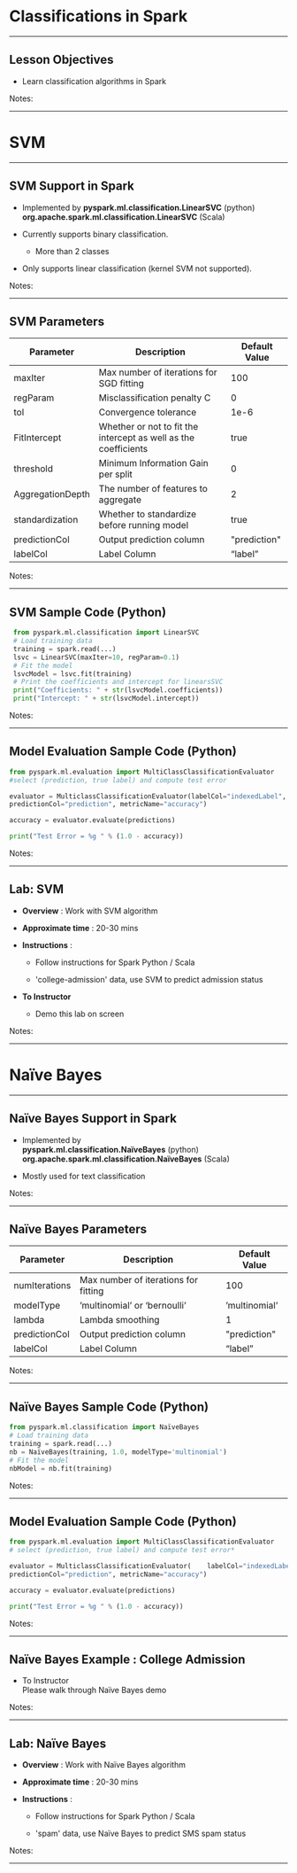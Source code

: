 # Classifications in Spark
---


## Lesson Objectives


 * Learn classification algorithms in Spark 

Notes: 

 


---

# SVM

---

## SVM Support in Spark


 * Implemented by  **pyspark.ml.classification.LinearSVC**    (python) **org.apache.spark.ml.classification.LinearSVC**   (Scala)

 * Currently supports binary classification. 

     - More than 2 classes 

 * Only supports linear classification (kernel SVM not supported).

Notes: 



---

## SVM Parameters

| Parameter        | Description                                                      | Default Value |
|------------------|------------------------------------------------------------------|---------------|
| maxIter          | Max number of iterations for SGD  fitting                        | 100           |
| regParam         | Misclassification  penalty C                                     | 0             |
| tol              | Convergence tolerance                                            | 1e-6          |
| FitIntercept     | Whether or not to  fit the intercept as well as the coefficients | true          |
| threshold        | Minimum Information Gain per split                               | 0             |
| AggregationDepth | The number of features to aggregate                              | 2             |
| standardization  | Whether to standardize  before running model                     | true          |
| predictionCol    | Output  prediction column                                        | "prediction"  |
| labelCol         | Label  Column                                                    | “label”       |


Notes: 



---

## SVM Sample Code (Python)
```python
 from pyspark.ml.classification import LinearSVC  
 # Load training data 
 training = spark.read(...) 
 lsvc = LinearSVC(maxIter=10, regParam=0.1) 
 # Fit the model  
 lsvcModel = lsvc.fit(training) 
 # Print the coefficients and intercept for linearsSVC
 print("Coefficients: " + str(lsvcModel.coefficients)) 
 print("Intercept: " + str(lsvcModel.intercept)) 
 ```

Notes: 

 


---

## Model Evaluation Sample Code (Python)
```python
from pyspark.ml.evaluation import MultiClassClassificationEvaluator  
#select (prediction, true label) and compute test error 

evaluator = MulticlassClassificationEvaluator(labelCol="indexedLabel", \
predictionCol="prediction", metricName="accuracy")

accuracy = evaluator.evaluate(predictions)

print("Test Error = %g " % (1.0 - accuracy))
```
Notes: 

 


---

## Lab: SVM


 *  **Overview** : Work with SVM algorithm

 *  **Approximate time** : 20-30 mins

 *  **Instructions** : 

     - Follow instructions for Spark Python / Scala

     - 'college-admission' data, use SVM to predict admission status

 *  **To Instructor** 

     - Demo this lab on screen

Notes: 

 


---

# Naïve Bayes

---
## Naïve Bayes Support in Spark


 * Implemented by  
 **pyspark.ml.classification.NaïveBayes**  (python) 
 **org.apache.spark.ml.classification.NaïveBayes**  (Scala)

 * Mostly used for text classification

Notes: 



---

## Naïve Bayes Parameters

| **Parameter** | **Description**                      | **Default Value** |
|---------------|--------------------------------------|-------------------|
| numIterations | Max number of iterations for fitting | 100               |
| modelType     | ’multinomial’ or ‘bernoulli’         | ’multinomial’     |
| lambda        | Lambda smoothing                     | 1                 |
| predictionCol | Output prediction column             | "prediction"      |
| labelCol      | Label Column                         | “label”           |


Notes: 



---

## Naïve Bayes Sample Code (Python)
```python
from pyspark.ml.classification import NaïveBayes  
# Load training data
training = spark.read(...)
nb = NaïveBayes(training, 1.0, modelType='multinomial')
# Fit the model  
nbModel = nb.fit(training)
```
Notes: 

 


---

## Model Evaluation Sample Code (Python)
```python
from pyspark.ml.evaluation import MultiClassClassificationEvaluator
# select (prediction, true label) and compute test error* 

evaluator = MulticlassClassificationEvaluator(    labelCol="indexedLabel", \
predictionCol="prediction", metricName="accuracy")

accuracy = evaluator.evaluate(predictions)

print("Test Error = %g " % (1.0 - accuracy))
```
Notes: 

---

## Naïve Bayes Example : College Admission


 * To Instructor <br/>
 Please walk through Naïve Bayes demo

Notes: 



---

## Lab: Naïve Bayes


 *  **Overview** : Work with Naïve Bayes algorithm

 *  **Approximate time** : 20-30 mins

 *  **Instructions** : 

     - Follow instructions for Spark Python / Scala

     - 'spam' data, use Naïve Bayes to predict SMS spam status


Notes: 

---